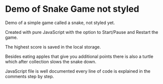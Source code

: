 # Demo of Snake Game not styled

Demo of a simple game called a snake, not styled yet.

Created with pure JavaScript with the option to Start/Pause and Restart the game.

The highest score is saved in the local storage.

Besides eating apples that give you additional points there is also a turtle which after collection slows the snake down.

JavaScript file is well documented every line of code is explained in the comments step by step.

